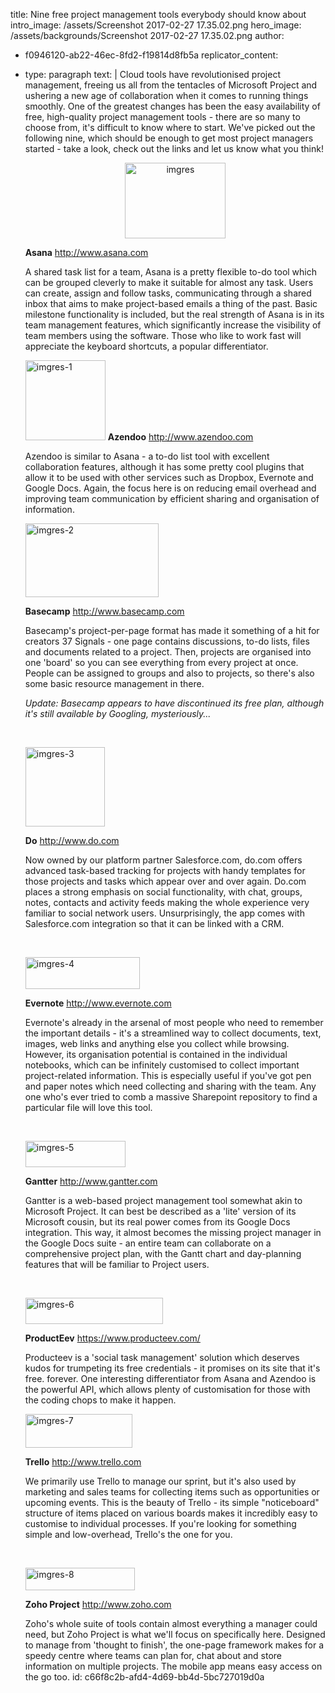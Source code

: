 title: Nine free project management tools everybody should know about
intro_image: /assets/Screenshot 2017-02-27 17.35.02.png
hero_image: /assets/backgrounds/Screenshot 2017-02-27 17.35.02.png
author:
  - f0946120-ab22-46ec-8fd2-f19814d8fb5a
replicator_content:
  - 
    type: paragraph
    text: |
      Cloud tools have revolutionised project management, freeing us all from the tentacles of Microsoft Project and ushering a new age of collaboration when it comes to running things smoothly. One of the greatest changes has been the easy availability of free, high-quality project management tools - there are so many to choose from, it's difficult to know where to start. We've picked out the following nine, which should be enough to get most project managers started - take a look, check out the links and let us know what you think!
      <p style="text-align: center;"><img class="size-full wp-image-724 aligncenter" alt="imgres" src="https://www.precursive.com/assets/media/imgres.jpg" width="161" height="121" /></p>
      <strong>Asana</strong>
      <a href="http://www.asana.com" target="_blank">http://www.asana.com</a>
      
      A shared task list for a team, Asana is a pretty flexible to-do tool which can be grouped cleverly to make it suitable for almost any task. Users can create, assign and follow tasks, communicating through a shared inbox that aims to make project-based emails a thing of the past. Basic milestone functionality is included, but the real strength of Asana is in its team management features, which significantly increase the visibility of team members using the software. Those who like to work fast will appreciate the keyboard shortcuts, a popular differentiator.
      
      <img class="aligncenter size-full wp-image-723" alt="imgres-1" src="https://www.precursive.com/assets/media/imgres-1.jpg" width="128" height="128" />
      <strong>Azendoo</strong>
      <a href="http://www.azendoo.com" target="_blank">http://www.azendoo.com</a>
      
      Azendoo is similar to Asana - a to-do list tool with excellent collaboration features, although it has some pretty cool plugins that allow it to be used with other services such as Dropbox, Evernote and Google Docs. Again, the focus here is on reducing email overhead and improving team communication by efficient sharing and organisation of information.
      
      <img class="aligncenter size-full wp-image-722" alt="imgres-2" src="https://www.precursive.com/assets/media/imgres-2.jpg" width="213" height="118" />
      
      <strong>Basecamp</strong>
      <a href="http://www.basecamp.com" target="_blank">http://www.basecamp.com</a>
      
      Basecamp's project-per-page format has made it something of a hit for creators 37 Signals - one page contains discussions, to-do lists, files and documents related to a project. Then, projects are organised into one 'board' so you can see everything from every project at once. People can be assigned to groups and also to projects, so there's also some basic resource management in there.
      
      <em>Update: Basecamp appears to have discontinued its free plan, although it's still available by Googling, mysteriously...</em>
      
      &nbsp;
      
      <img class="aligncenter size-full wp-image-721" alt="imgres-3" src="https://www.precursive.com/assets/media/imgres-3.jpg" width="127" height="127" />
      
      <strong>Do</strong>
      <a href="http://www.do.com" target="_blank">http://www.do.com</a>
      
      Now owned by our platform partner Salesforce.com, do.com offers advanced task-based tracking for projects with handy templates for those projects and tasks which appear over and over again. Do.com places a strong emphasis on social functionality, with chat, groups, notes, contacts and activity feeds making the whole experience very familiar to social network users. Unsurprisingly, the app comes with Salesforce.com integration so that it can be linked with a CRM.
      
      &nbsp;
      
      <img class="aligncenter size-full wp-image-720" alt="imgres-4" src="https://www.precursive.com/assets/media/imgres-4.jpg" width="183" height="51" />
      
      <strong>Evernote</strong>
      <a href="http://www.evernote.com" target="_blank">http://www.evernote.com</a>
      
      Evernote's already in the arsenal of most people who need to remember the important details - it's a streamlined way to collect documents, text, images, web links and anything else you collect while browsing. However, its organisation potential is contained in the individual notebooks, which can be infinitely customised to collect important project-related information. This is especially useful if you've got pen and paper notes which need collecting and sharing with the team. Any one who's ever tried to comb a massive Sharepoint repository to find a particular file will love this tool.
      
      &nbsp;
      
      <img class="aligncenter size-full wp-image-719" alt="imgres-5" src="https://www.precursive.com/assets/media/imgres-5.jpg" width="160" height="42" />
      
      <strong>Gantter</strong>
      <a href="http://www.gantter.com" target="_blank">http://www.gantter.com</a>
      
      Gantter is a web-based project management tool somewhat akin to Microsoft Project. It can best be described as a 'lite' version of its Microsoft cousin, but its real power comes from its Google Docs integration. This way, it almost becomes the missing project manager in the Google Docs suite - an entire team can collaborate on a comprehensive project plan, with the Gantt chart and day-planning features that will be familiar to Project users.
      
      &nbsp;
      
      <img class="aligncenter size-full wp-image-718" alt="imgres-6" src="https://www.precursive.com/assets/media/imgres-6.jpg" width="220" height="42" />
      
      <strong>ProductEev</strong>
      <a href="https://www.producteev.com/" target="_blank">https://www.producteev.com/</a>
      
      Producteev is a 'social task management' solution which deserves kudos for trumpeting its free credentials - it promises on its site that it's free. forever. One interesting differentiator from Asana and Azendoo is the powerful API, which allows plenty of customisation for those with the coding chops to make it happen.
      
      <img class="aligncenter size-full wp-image-717" alt="imgres-7" src="https://www.precursive.com/assets/media/imgres-7.jpg" width="171" height="54" />
      
      <strong>Trello</strong>
      <a href="http://www.trello.com">http://www.trello.com</a>
      
      We primarily use Trello to manage our sprint, but it's also used by marketing and sales teams for collecting items such as opportunities or upcoming events. This is the beauty of Trello - its simple "noticeboard" structure of items placed on various boards makes it incredibly easy to customise to individual processes. If you're looking for something simple and low-overhead, Trello's the one for you.
      
      &nbsp;
      
      <img class="aligncenter size-full wp-image-716" alt="imgres-8" src="https://www.precursive.com/assets/media/imgres-8.jpg" width="175" height="36" />
      
      <strong>Zoho Project</strong>
      <a href="http://www.zoho.com">http://www.zoho.com</a>
      
      Zoho's whole suite of tools contain almost everything a manager could need, but Zoho Project is what we'll focus on specifically here. Designed to manage from 'thought to finish', the one-page framework makes for a speedy centre where teams can plan for, chat about and store information on multiple projects. The mobile app means easy access on the go too.
id: c66f8c2b-afd4-4d69-bb4d-5bc727019d0a
